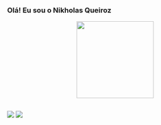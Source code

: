 ### Olá! Eu sou o Nikholas Queiroz

<div align="center">
  <a href="https://github.com/Nikholau">
  <img height="180em" src="https://github-readme-stats.vercel.app/api?username=Nikholau&show_icons=true&theme=dracula&include_all_commits=true&count_private=true"/>
</div>

  
  ##
 

  <div> 
  <a href="https://instagram.com/nikholasqueiroz"><img src="https://img.shields.io/badge/-Instagram-%23E4405F?style=for-the-badge&logo=instagram&logoColor=white" target="_blank"></a>
  <a href = "mailto:nikholas.queiroz@ufv.br img src="https://img.shields.io/badge/-Gmail-%23333?style=for-the-badge&logo=gmail&logoColor=white" target="_blank"></a>
  <a href="https://www.linkedin.com/in/nikholas-queiroz-591b80190" target="_blank"><img src="https://img.shields.io/badge/-LinkedIn-%230077B5?style=for-the-badge&logo=linkedin&logoColor=white" target="_blank"></a> 
</div>


